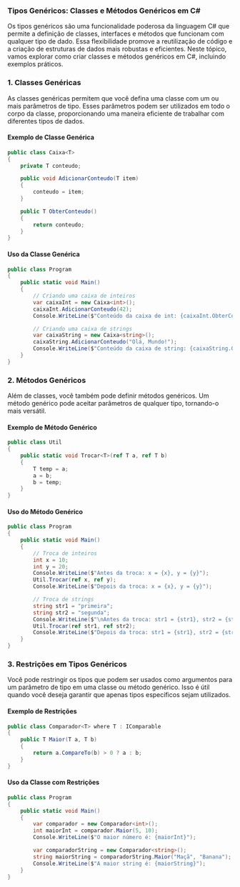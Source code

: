 ### Tipos Genéricos: Classes e Métodos Genéricos em C#

Os tipos genéricos são uma funcionalidade poderosa da linguagem C# que permite a definição de classes, interfaces e métodos que funcionam com qualquer tipo de dado. Essa flexibilidade promove a reutilização de código e a criação de estruturas de dados mais robustas e eficientes. Neste tópico, vamos explorar como criar classes e métodos genéricos em C#, incluindo exemplos práticos.

### 1. Classes Genéricas

As classes genéricas permitem que você defina uma classe com um ou mais parâmetros de tipo. Esses parâmetros podem ser utilizados em todo o corpo da classe, proporcionando uma maneira eficiente de trabalhar com diferentes tipos de dados.

#### Exemplo de Classe Genérica

```csharp
public class Caixa<T>
{
    private T conteudo;

    public void AdicionarConteudo(T item)
    {
        conteudo = item;
    }

    public T ObterConteudo()
    {
        return conteudo;
    }
}
```

#### Uso da Classe Genérica

```csharp
public class Program
{
    public static void Main()
    {
        // Criando uma caixa de inteiros
        var caixaInt = new Caixa<int>();
        caixaInt.AdicionarConteudo(42);
        Console.WriteLine($"Conteúdo da caixa de int: {caixaInt.ObterConteudo()}");

        // Criando uma caixa de strings
        var caixaString = new Caixa<string>();
        caixaString.AdicionarConteudo("Olá, Mundo!");
        Console.WriteLine($"Conteúdo da caixa de string: {caixaString.ObterConteudo()}");
    }
}
```

### 2. Métodos Genéricos

Além de classes, você também pode definir métodos genéricos. Um método genérico pode aceitar parâmetros de qualquer tipo, tornando-o mais versátil.

#### Exemplo de Método Genérico

```csharp
public class Util
{
    public static void Trocar<T>(ref T a, ref T b)
    {
        T temp = a;
        a = b;
        b = temp;
    }
}
```

#### Uso do Método Genérico

```csharp
public class Program
{
    public static void Main()
    {
        // Troca de inteiros
        int x = 10;
        int y = 20;
        Console.WriteLine($"Antes da troca: x = {x}, y = {y}");
        Util.Trocar(ref x, ref y);
        Console.WriteLine($"Depois da troca: x = {x}, y = {y}");

        // Troca de strings
        string str1 = "primeira";
        string str2 = "segunda";
        Console.WriteLine($"\nAntes da troca: str1 = {str1}, str2 = {str2}");
        Util.Trocar(ref str1, ref str2);
        Console.WriteLine($"Depois da troca: str1 = {str1}, str2 = {str2}");
    }
}
```

### 3. Restrições em Tipos Genéricos

Você pode restringir os tipos que podem ser usados como argumentos para um parâmetro de tipo em uma classe ou método genérico. Isso é útil quando você deseja garantir que apenas tipos específicos sejam utilizados.

#### Exemplo de Restrições

```csharp
public class Comparador<T> where T : IComparable
{
    public T Maior(T a, T b)
    {
        return a.CompareTo(b) > 0 ? a : b;
    }
}
```

#### Uso da Classe com Restrições

```csharp
public class Program
{
    public static void Main()
    {
        var comparador = new Comparador<int>();
        int maiorInt = comparador.Maior(5, 10);
        Console.WriteLine($"O maior número é: {maiorInt}");

        var comparadorString = new Comparador<string>();
        string maiorString = comparadorString.Maior("Maçã", "Banana");
        Console.WriteLine($"A maior string é: {maiorString}");
    }
}
```